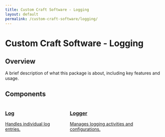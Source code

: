 ```yaml
---
title: Custom Craft Software - Logging
layout: default
permalink: /custom-craft-software/logging/
---
```


# Custom Craft Software - Logging

## Overview
A brief description of what this package is about, including key features and usage.

## Components

<div class="columns is-multiline">
  
  <div class="column is-6-tablet is-4-desktop">
    <a href="/custom-craft-software/logging/Log" class="box">
      <h3 class="title is-5">Log</h3>
      <p>Handles individual log entries.</p>
    </a>
  </div>
  
  <div class="column is-6-tablet is-4-desktop">
    <a href="/custom-craft-software/logging/Logger" class="box">
      <h3 class="title is-5">Logger</h3>
      <p>Manages logging activities and configurations.</p>
    </a>
  </div>

</div>
